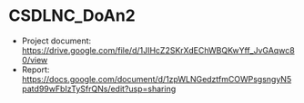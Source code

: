 # CSDLNC_DoAn2
- Project document: https://drive.google.com/file/d/1JIHcZ2SKrXdEChWBQKwYff_JvGAqwc80/view
- Report: https://docs.google.com/document/d/1zpWLNGedztfmCOWPsgsngyN5patd99wFbIzTySfrQNs/edit?usp=sharing
